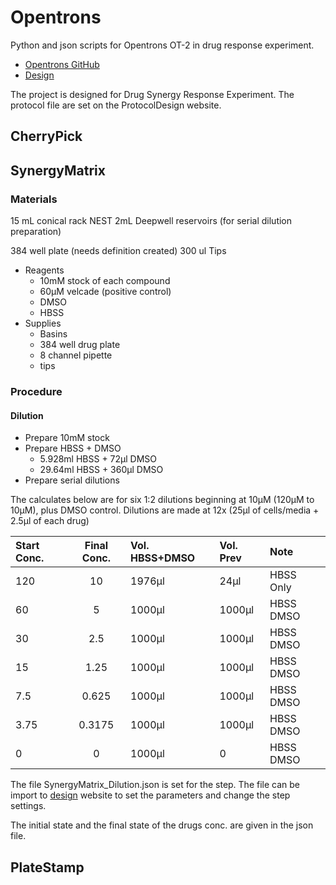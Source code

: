 # Opentrons

Python and json scripts for Opentrons OT-2 in drug response experiment.

- [Opentrons GitHub](https://github.com/Opentrons/opentrons)
- [Design](https://designer.opentrons.com)

The project is designed for Drug Synergy Response Experiment. The protocol file are set on the ProtocolDesign website.

## CherryPick

## SynergyMatrix

### Materials
15 mL conical rack NEST 2mL Deepwell reservoirs (for serial dilution preparation) 

384 well plate (needs definition created) 300 ul Tips 

- Reagents
  - 10mM stock of each compound
  - 60µM velcade (positive control)
  - DMSO 
  - HBSS
- Supplies
  - Basins
  - 384 well drug plate
  - 8 channel pipette
  - tips

### Procedure

#### Dilution
- Prepare 10mM stock
- Prepare HBSS + DMSO
  - 5.928ml HBSS + 72µl DMSO
  - 29.64ml HBSS + 360µl DMSO
- Prepare serial dilutions

The calculates below are for six 1:2 dilutions beginning at 10µM (120µM to 10µM), plus DMSO control.
Dilutions are made at 12x (25µl of cells/media + 2.5µl of each drug)

| Start Conc. | Final Conc. | Vol. HBSS+DMSO | Vol. Prev | Note      |
|:------------|:-----------:|:---------------|:----------|:----------|
| 120         |     10      | 1976µl         | 24µl      | HBSS Only |
| 60          |      5      | 1000µl         | 1000µl    | HBSS DMSO |
| 30          |     2.5     | 1000µl         | 1000µl    | HBSS DMSO |
| 15          |    1.25     | 1000µl         | 1000µl    | HBSS DMSO |
| 7.5         |    0.625    | 1000µl         | 1000µl    | HBSS DMSO |
| 3.75        |   0.3175    | 1000µl         | 1000µl    | HBSS DMSO |
| 0           |      0      | 1000µl         | 0         | HBSS DMSO |

The file SynergyMatrix_Dilution.json is set for the step. The file can be import to [design](https://designer.opentrons.com) website to set the parameters and change the step settings.

The initial state and the final state of the drugs conc. are given in the json file.

## PlateStamp